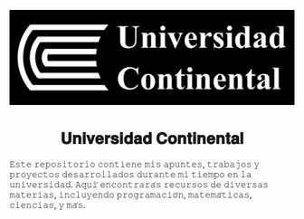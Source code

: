 <center>

![logo](./doc/logoUC.png)

# 𝐔𝐧𝐢𝐯𝐞𝐫𝐬𝐢𝐝𝐚𝐝 𝐂𝐨𝐧𝐭𝐢𝐧𝐞𝐧𝐭𝐚𝐥

</center>

𝙴𝚜𝚝𝚎 𝚛𝚎𝚙𝚘𝚜𝚒𝚝𝚘𝚛𝚒𝚘 𝚌𝚘𝚗𝚝𝚒𝚎𝚗𝚎 𝚖𝚒𝚜 𝚊𝚙𝚞𝚗𝚝𝚎𝚜, 𝚝𝚛𝚊𝚋𝚊𝚓𝚘𝚜 𝚢 𝚙𝚛𝚘𝚢𝚎𝚌𝚝𝚘𝚜 𝚍𝚎𝚜𝚊𝚛𝚛𝚘𝚕𝚕𝚊𝚍𝚘𝚜 𝚍𝚞𝚛𝚊𝚗𝚝𝚎 𝚖𝚒 𝚝𝚒𝚎𝚖𝚙𝚘 𝚎𝚗 𝚕𝚊 𝚞𝚗𝚒𝚟𝚎𝚛𝚜𝚒𝚍𝚊𝚍. 𝙰𝚚𝚞𝚒́ 𝚎𝚗𝚌𝚘𝚗𝚝𝚛𝚊𝚛𝚊́𝚜 𝚛𝚎𝚌𝚞𝚛𝚜𝚘𝚜 𝚍𝚎 𝚍𝚒𝚟𝚎𝚛𝚜𝚊𝚜 𝚖𝚊𝚝𝚎𝚛𝚒𝚊𝚜, 𝚒𝚗𝚌𝚕𝚞𝚢𝚎𝚗𝚍𝚘 𝚙𝚛𝚘𝚐𝚛𝚊𝚖𝚊𝚌𝚒𝚘́𝚗, 𝚖𝚊𝚝𝚎𝚖𝚊́𝚝𝚒𝚌𝚊𝚜, 𝚌𝚒𝚎𝚗𝚌𝚒𝚊𝚜, 𝚢 𝚖𝚊́𝚜.